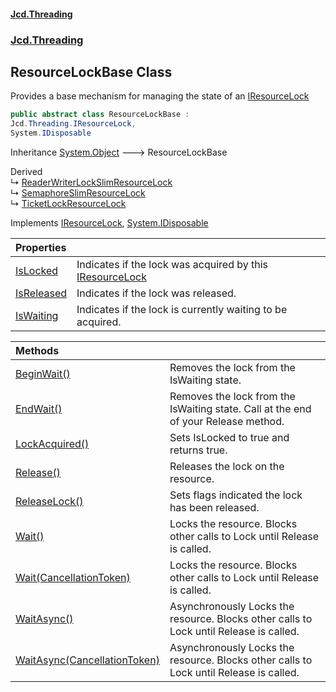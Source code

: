 #### [Jcd.Threading](index.md 'index')
### [Jcd.Threading](Jcd.Threading.md 'Jcd.Threading')

## ResourceLockBase Class

Provides a base mechanism for managing the state of an [IResourceLock](IResourceLock.md 'Jcd.Threading.IResourceLock')

```csharp
public abstract class ResourceLockBase :
Jcd.Threading.IResourceLock,
System.IDisposable
```

Inheritance [System.Object](https://docs.microsoft.com/en-us/dotnet/api/System.Object 'System.Object') &#129106; ResourceLockBase

Derived  
&#8627; [ReaderWriterLockSlimResourceLock](ReaderWriterLockSlimResourceLock.md 'Jcd.Threading.ReaderWriterLockSlimResourceLock')  
&#8627; [SemaphoreSlimResourceLock](SemaphoreSlimResourceLock.md 'Jcd.Threading.SemaphoreSlimResourceLock')  
&#8627; [TicketLockResourceLock](TicketLockResourceLock.md 'Jcd.Threading.TicketLockResourceLock')

Implements [IResourceLock](IResourceLock.md 'Jcd.Threading.IResourceLock'), [System.IDisposable](https://docs.microsoft.com/en-us/dotnet/api/System.IDisposable 'System.IDisposable')

| Properties | |
| :--- | :--- |
| [IsLocked](ResourceLockBase.IsLocked.md 'Jcd.Threading.ResourceLockBase.IsLocked') | Indicates if the lock was acquired by this [IResourceLock](IResourceLock.md 'Jcd.Threading.IResourceLock') |
| [IsReleased](ResourceLockBase.IsReleased.md 'Jcd.Threading.ResourceLockBase.IsReleased') | Indicates if the lock was released. |
| [IsWaiting](ResourceLockBase.IsWaiting.md 'Jcd.Threading.ResourceLockBase.IsWaiting') | Indicates if the lock is currently waiting to be acquired. |

| Methods | |
| :--- | :--- |
| [BeginWait()](ResourceLockBase.BeginWait().md 'Jcd.Threading.ResourceLockBase.BeginWait()') | Removes the lock from the IsWaiting state. |
| [EndWait()](ResourceLockBase.EndWait().md 'Jcd.Threading.ResourceLockBase.EndWait()') | Removes the lock from the IsWaiting state. Call at the end of your Release method. |
| [LockAcquired()](ResourceLockBase.LockAcquired().md 'Jcd.Threading.ResourceLockBase.LockAcquired()') | Sets IsLocked to true and returns true. |
| [Release()](ResourceLockBase.Release().md 'Jcd.Threading.ResourceLockBase.Release()') | Releases the lock on the resource. |
| [ReleaseLock()](ResourceLockBase.ReleaseLock().md 'Jcd.Threading.ResourceLockBase.ReleaseLock()') | Sets flags indicated the lock has been released. |
| [Wait()](ResourceLockBase.Wait().md 'Jcd.Threading.ResourceLockBase.Wait()') | Locks the resource. Blocks other calls to Lock until Release is called. |
| [Wait(CancellationToken)](ResourceLockBase.Wait.3pA+b0N5T0DMk7gxC+L2xw.md 'Jcd.Threading.ResourceLockBase.Wait(System.Threading.CancellationToken)') | Locks the resource. Blocks other calls to Lock until Release is called. |
| [WaitAsync()](ResourceLockBase.WaitAsync().md 'Jcd.Threading.ResourceLockBase.WaitAsync()') | Asynchronously Locks the resource. Blocks other calls to Lock until Release is called. |
| [WaitAsync(CancellationToken)](ResourceLockBase.WaitAsync.77Z9VUYnWVrBCzvzlRk0BQ.md 'Jcd.Threading.ResourceLockBase.WaitAsync(System.Threading.CancellationToken)') | Asynchronously Locks the resource. Blocks other calls to Lock until Release is called. |
